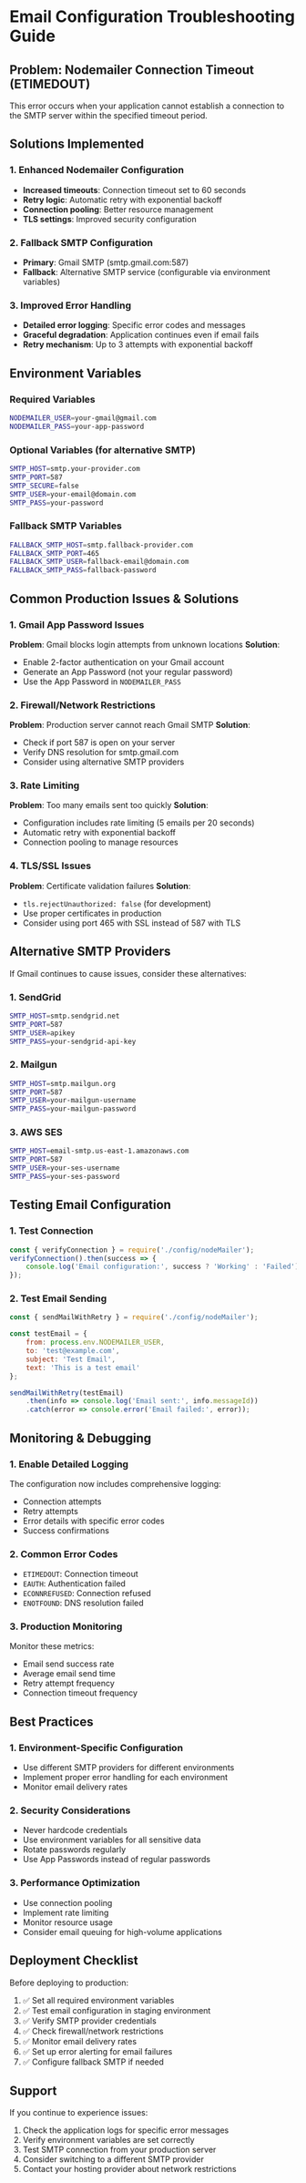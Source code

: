 # Email Configuration Troubleshooting Guide

## Problem: Nodemailer Connection Timeout (ETIMEDOUT)

This error occurs when your application cannot establish a connection to the SMTP server within the specified timeout period.

## Solutions Implemented

### 1. Enhanced Nodemailer Configuration
- **Increased timeouts**: Connection timeout set to 60 seconds
- **Retry logic**: Automatic retry with exponential backoff
- **Connection pooling**: Better resource management
- **TLS settings**: Improved security configuration

### 2. Fallback SMTP Configuration
- **Primary**: Gmail SMTP (smtp.gmail.com:587)
- **Fallback**: Alternative SMTP service (configurable via environment variables)

### 3. Improved Error Handling
- **Detailed error logging**: Specific error codes and messages
- **Graceful degradation**: Application continues even if email fails
- **Retry mechanism**: Up to 3 attempts with exponential backoff

## Environment Variables

### Required Variables
```bash
NODEMAILER_USER=your-gmail@gmail.com
NODEMAILER_PASS=your-app-password
```

### Optional Variables (for alternative SMTP)
```bash
SMTP_HOST=smtp.your-provider.com
SMTP_PORT=587
SMTP_SECURE=false
SMTP_USER=your-email@domain.com
SMTP_PASS=your-password
```

### Fallback SMTP Variables
```bash
FALLBACK_SMTP_HOST=smtp.fallback-provider.com
FALLBACK_SMTP_PORT=465
FALLBACK_SMTP_USER=fallback-email@domain.com
FALLBACK_SMTP_PASS=fallback-password
```

## Common Production Issues & Solutions

### 1. Gmail App Password Issues
**Problem**: Gmail blocks login attempts from unknown locations
**Solution**: 
- Enable 2-factor authentication on your Gmail account
- Generate an App Password (not your regular password)
- Use the App Password in `NODEMAILER_PASS`

### 2. Firewall/Network Restrictions
**Problem**: Production server cannot reach Gmail SMTP
**Solution**:
- Check if port 587 is open on your server
- Verify DNS resolution for smtp.gmail.com
- Consider using alternative SMTP providers

### 3. Rate Limiting
**Problem**: Too many emails sent too quickly
**Solution**:
- Configuration includes rate limiting (5 emails per 20 seconds)
- Automatic retry with exponential backoff
- Connection pooling to manage resources

### 4. TLS/SSL Issues
**Problem**: Certificate validation failures
**Solution**:
- `tls.rejectUnauthorized: false` (for development)
- Use proper certificates in production
- Consider using port 465 with SSL instead of 587 with TLS

## Alternative SMTP Providers

If Gmail continues to cause issues, consider these alternatives:

### 1. SendGrid
```bash
SMTP_HOST=smtp.sendgrid.net
SMTP_PORT=587
SMTP_USER=apikey
SMTP_PASS=your-sendgrid-api-key
```

### 2. Mailgun
```bash
SMTP_HOST=smtp.mailgun.org
SMTP_PORT=587
SMTP_USER=your-mailgun-username
SMTP_PASS=your-mailgun-password
```

### 3. AWS SES
```bash
SMTP_HOST=email-smtp.us-east-1.amazonaws.com
SMTP_PORT=587
SMTP_USER=your-ses-username
SMTP_PASS=your-ses-password
```

## Testing Email Configuration

### 1. Test Connection
```javascript
const { verifyConnection } = require('./config/nodeMailer');
verifyConnection().then(success => {
    console.log('Email configuration:', success ? 'Working' : 'Failed');
});
```

### 2. Test Email Sending
```javascript
const { sendMailWithRetry } = require('./config/nodeMailer');

const testEmail = {
    from: process.env.NODEMAILER_USER,
    to: 'test@example.com',
    subject: 'Test Email',
    text: 'This is a test email'
};

sendMailWithRetry(testEmail)
    .then(info => console.log('Email sent:', info.messageId))
    .catch(error => console.error('Email failed:', error));
```

## Monitoring & Debugging

### 1. Enable Detailed Logging
The configuration now includes comprehensive logging:
- Connection attempts
- Retry attempts
- Error details with specific error codes
- Success confirmations

### 2. Common Error Codes
- `ETIMEDOUT`: Connection timeout
- `EAUTH`: Authentication failed
- `ECONNREFUSED`: Connection refused
- `ENOTFOUND`: DNS resolution failed

### 3. Production Monitoring
Monitor these metrics:
- Email send success rate
- Average email send time
- Retry attempt frequency
- Connection timeout frequency

## Best Practices

### 1. Environment-Specific Configuration
- Use different SMTP providers for different environments
- Implement proper error handling for each environment
- Monitor email delivery rates

### 2. Security Considerations
- Never hardcode credentials
- Use environment variables for all sensitive data
- Rotate passwords regularly
- Use App Passwords instead of regular passwords

### 3. Performance Optimization
- Use connection pooling
- Implement rate limiting
- Monitor resource usage
- Consider email queuing for high-volume applications

## Deployment Checklist

Before deploying to production:

1. ✅ Set all required environment variables
2. ✅ Test email configuration in staging environment
3. ✅ Verify SMTP provider credentials
4. ✅ Check firewall/network restrictions
5. ✅ Monitor email delivery rates
6. ✅ Set up error alerting for email failures
7. ✅ Configure fallback SMTP if needed

## Support

If you continue to experience issues:

1. Check the application logs for specific error messages
2. Verify environment variables are set correctly
3. Test SMTP connection from your production server
4. Consider switching to a different SMTP provider
5. Contact your hosting provider about network restrictions
